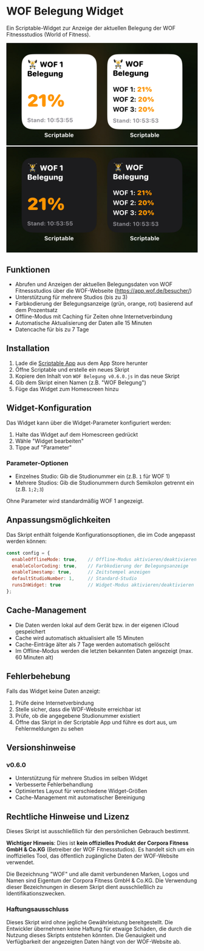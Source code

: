 # WOF Belegung Widget

Ein Scriptable-Widget zur Anzeige der aktuellen Belegung der WOF Fitnessstudios (World of Fitness).

![Widget Vorschau light](widget-preview-light.png)
![Widget Vorschau dark](widget-preview-dark.png)

## Funktionen

- Abrufen und Anzeigen der aktuellen Belegungsdaten von WOF Fitnessstudios über die WOF-Webseite (https://app.wof.de/besucher/)
- Unterstützung für mehrere Studios (bis zu 3)
- Farbkodierung der Belegungsanzeige (grün, orange, rot) basierend auf dem Prozentsatz
- Offline-Modus mit Caching für Zeiten ohne Internetverbindung
- Automatische Aktualisierung der Daten alle 15 Minuten
- Datencache für bis zu 7 Tage

## Installation

1. Lade die [Scriptable App](https://apps.apple.com/de/app/scriptable/id1405459188) aus dem App Store herunter
2. Öffne Scriptable und erstelle ein neues Skript
3. Kopiere den Inhalt von `WOF Belegung v0.6.0.js` in das neue Skript
4. Gib dem Skript einen Namen (z.B. "WOF Belegung")
5. Füge das Widget zum Homescreen hinzu

## Widget-Konfiguration

Das Widget kann über die Widget-Parameter konfiguriert werden:

1. Halte das Widget auf dem Homescreen gedrückt
2. Wähle "Widget bearbeiten"
3. Tippe auf "Parameter"

### Parameter-Optionen

- Einzelnes Studio: Gib die Studionummer ein (z.B. `1` für WOF 1)
- Mehrere Studios: Gib die Studionummern durch Semikolon getrennt ein (z.B. `1;2;3`)

Ohne Parameter wird standardmäßig WOF 1 angezeigt.

## Anpassungsmöglichkeiten

Das Skript enthält folgende Konfigurationsoptionen, die im Code angepasst werden können:

```javascript
const config = {
  enableOfflineMode: true,    // Offline-Modus aktivieren/deaktivieren
  enableColorCoding: true,    // Farbkodierung der Belegungsanzeige
  enableTimestamp: true,      // Zeitstempel anzeigen
  defaultStudioNumber: 1,     // Standard-Studio
  runsInWidget: true          // Widget-Modus aktivieren/deaktivieren
};
```

## Cache-Management

- Die Daten werden lokal auf dem Gerät bzw. in der eigenen iCloud gespeichert
- Cache wird automatisch aktualisiert alle 15 Minuten
- Cache-Einträge älter als 7 Tage werden automatisch gelöscht
- Im Offline-Modus werden die letzten bekannten Daten angezeigt (max. 60 Minuten alt)

## Fehlerbehebung

Falls das Widget keine Daten anzeigt:

1. Prüfe deine Internetverbindung
2. Stelle sicher, dass die WOF-Website erreichbar ist
3. Prüfe, ob die angegebene Studionummer existiert
4. Öffne das Skript in der Scriptable App und führe es dort aus, um Fehlermeldungen zu sehen

## Versionshinweise

### v0.6.0
- Unterstützung für mehrere Studios im selben Widget
- Verbesserte Fehlerbehandlung
- Optimiertes Layout für verschiedene Widget-Größen
- Cache-Management mit automatischer Bereinigung

## Rechtliche Hinweise und Lizenz

Dieses Skript ist ausschließlich für den persönlichen Gebrauch bestimmt.

**Wichtiger Hinweis**: Dies ist **kein offizielles Produkt der Corpora Fitness GmbH & Co.KG** (Betreiber der WOF Fitnessstudios). Es handelt sich um ein inoffizielles Tool, das öffentlich zugängliche Daten der WOF-Website verwendet.

Die Bezeichnung "WOF" und alle damit verbundenen Marken, Logos und Namen sind Eigentum der Corpora Fitness GmbH & Co.KG. Die Verwendung dieser Bezeichnungen in diesem Skript dient ausschließlich zu Identifikationszwecken.

### Haftungsausschluss

Dieses Skript wird ohne jegliche Gewährleistung bereitgestellt. Die Entwickler übernehmen keine Haftung für etwaige Schäden, die durch die Nutzung dieses Skripts entstehen könnten. Die Genauigkeit und Verfügbarkeit der angezeigten Daten hängt von der WOF-Website ab. 

